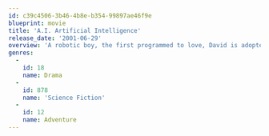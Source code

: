 ```yaml
---
id: c39c4506-3b46-4b8e-b354-99897ae46f9e
blueprint: movie
title: 'A.I. Artificial Intelligence'
release_date: '2001-06-29'
overview: 'A robotic boy, the first programmed to love, David is adopted as a test case by a Cybertronics employee and his wife. Though he gradually becomes their child, a series of unexpected circumstances make this life impossible for David. Without final acceptance by humans or machines, David embarks on a journey to discover where he truly belongs, uncovering a world in which the line between robot and machine is both vast and profoundly thin.'
genres:
  -
    id: 18
    name: Drama
  -
    id: 878
    name: 'Science Fiction'
  -
    id: 12
    name: Adventure
---
```

